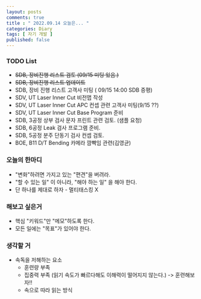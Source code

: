 ```yaml
---
layout: posts
comments: true
title : " 2022.09.14 오늘은... "
categories: Diary
tags: [ 자기 개발 ]
published: false
---
```


### TODO List

- ~~SDB, 장비진행 리스트 검토 (09/15 미팅 있음.)~~
- ~~SDB, 장비진행 리스트 업데이트~~
- SDB, 장비 진행 리스트 고객사 미팅 ( 09/15 14:00 SDB 증평)
- SDV, UT Laser Inner Cut 비전맵 작성
- SDV, UT Laser Inner Cut APC 컨셉 관련 고객사 미팅(9/15 ??)
- SDV, UT Laser Inner Cut Base Program 준비
- SDB, 3공정 상부 검사 문자 프린트 관련 검토. (샘플 요청)
- SDB, 6공정 Leak 검사 프로그램 준비.
- SDB, 5공정 분주 단동기 검사 컨셉 검토.
- BOE, B11 D/T Bending 카메라 깜빡임 관련(김영균)

### 오늘의 한마디

- "변화"하려면 가지고 있는 "편견"을 버려라.
- "할 수 있는 일" 이 아니라, "해야 하는 일" 을 해야 한다.
- 단 하나를 제대로 하자 - 멀티태스킹 X

### 해보고 싶은거

- 핵심 "키워드"만 "메모"하도록 한다.
- 모든 일에는 "목표"가 있어야 한다.

### 생각할 거

- 속독을 저해하는 요소
  - 훈련량 부족
  - 집중력 부족 (읽기 속도가 빠르다해도 이해력이 떨어지지 않는다.) -> 훈련해보자!!
  - 속으로 따라 읽는 방식
